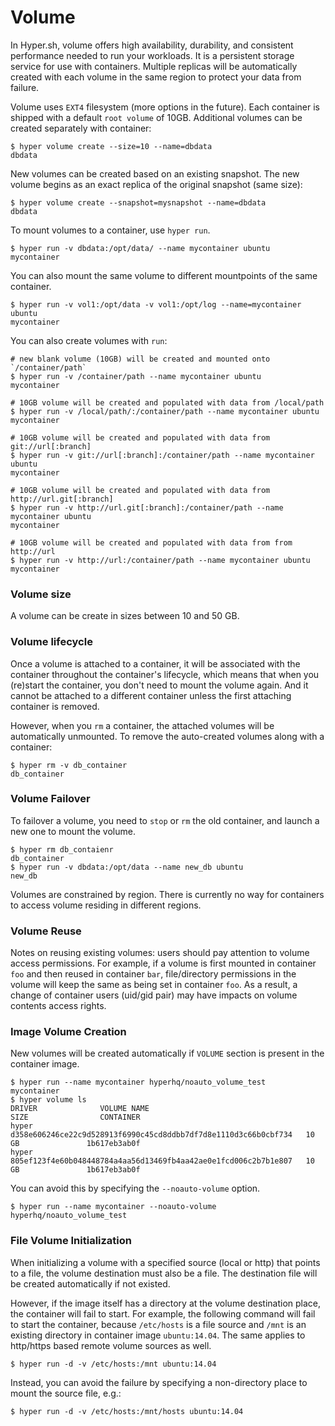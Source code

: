 # Volume

In Hyper.sh, volume offers high availability, durability, and consistent performance needed to run your workloads. It is a persistent storage service for use with containers.  Multiple replicas will be automatically created with each volume in the same region to protect your data from failure. 

Volume uses `EXT4` filesystem (more options in the future). Each container is shipped with a default `root volume` of 10GB. Additional volumes can be created separately with container:

    $ hyper volume create --size=10 --name=dbdata
    dbdata

New volumes can be created based on an existing snapshot. The new volume begins as an exact replica of the original snapshot (same size):

    $ hyper volume create --snapshot=mysnapshot --name=dbdata
    dbdata

To mount volumes to a container, use `hyper run`.

    $ hyper run -v dbdata:/opt/data/ --name mycontainer ubuntu
    mycontainer

You can also mount the same volume to different mountpoints of the same container.

    $ hyper run -v vol1:/opt/data -v vol1:/opt/log --name=mycontainer ubuntu
    mycontainer

You can also create volumes with `run`:

    # new blank volume (10GB) will be created and mounted onto `/container/path`
    $ hyper run -v /container/path --name mycontainer ubuntu
    mycontainer

    # 10GB volume will be created and populated with data from /local/path
    $ hyper run -v /local/path/:/container/path --name mycontainer ubuntu
    mycontainer

    # 10GB volume will be created and populated with data from git://url[:branch]
    $ hyper run -v git://url[:branch]:/container/path --name mycontainer ubuntu
    mycontainer                                                           

    # 10GB volume will be created and populated with data from http://url.git[:branch]
    $ hyper run -v http://url.git[:branch]:/container/path --name mycontainer ubuntu
    mycontainer                                                       

    # 10GB volume will be created and populated with data from from http://url
    $ hyper run -v http://url:/container/path --name mycontainer ubuntu
    mycontainer


### Volume size

A volume can be create in sizes between 10 and 50 GB.

### Volume lifecycle

Once a volume is attached to a container, it will be associated with the container throughout the container's lifecycle, which means that when you (re)start the container, you don't need to mount the volume again. And it cannot be attached to a different container unless the first attaching container is removed.

However, when you `rm` a container, the attached volumes will be automatically unmounted. To remove the auto-created volumes along with a container:

    $ hyper rm -v db_container
    db_container

### Volume Failover

To failover a volume, you need to `stop` or `rm` the old container, and launch a new one to mount the volume.

    $ hyper rm db_contaienr
    db_container
    $ hyper run -v dbdata:/opt/data --name new_db ubuntu
    new_db

Volumes are constrained by region. There is currently no way for containers to access volume residing in different regions.

### Volume Reuse

Notes on reusing existing volumes: users should pay attention to volume access permissions. For example, if a volume is first mounted in container `foo` and then reused in container `bar`, file/directory permissions in the volume will keep the same as being set in container `foo`. As a result, a change of container users (uid/gid pair) may have impacts on volume contents access rights.

### Image Volume Creation

New volumes will be created automatically if `VOLUME` section is present in the container image.

    $ hyper run --name mycontainer hyperhq/noauto_volume_test
    mycontainer
    $ hyper volume ls
    DRIVER              VOLUME NAME                                                       SIZE                CONTAINER
    hyper               d358e606246ce22c9d528913f6990c45cd8ddbb7df7d8e1110d3c66b0cbf734   10 GB               1b617eb3ab0f
    hyper               805ef123f4e60b048448784a4aa56d13469fb4aa42ae0e1fcd006c2b7b1e807   10 GB               1b617eb3ab0f

You can avoid this by specifying the `--noauto-volume` option.

    $ hyper run --name mycontainer --noauto-volume hyperhq/noauto_volume_test

### File Volume Initialization

When initializing a volume with a specified source (local or http) that points to a file, the volume destination must also be a file. The destination file will be created automatically if not existed.

However, if the image itself has a directory at the volume destination place, the container will fail to start. For example, the following command will fail to start the container, because `/etc/hosts` is a file source and `/mnt` is an existing directory in container image `ubuntu:14.04`. The same applies to http/https based remote volume sources as well.

    $ hyper run -d -v /etc/hosts:/mnt ubuntu:14.04

Instead, you can avoid the failure by specifying a non-directory place to mount the source file, e.g.:

    $ hyper run -d -v /etc/hosts:/mnt/hosts ubuntu:14.04
